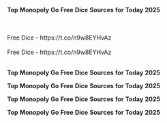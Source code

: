 <strong>Top</strong> <strong>Monopoly</strong> <strong>Go</strong> <strong>Free</strong> <strong>Dice</strong> <strong>Sources</strong> <strong>for</strong> <strong>Today</strong> <strong>2025</strong>

<br>
<br>Free Dice - https://t.co/n9w8EYHvAz
<br>
<br>Free Dice - https://t.co/n9w8EYHvAz
<br>
<br>

<strong>Top</strong> <strong>Monopoly</strong> <strong>Go</strong> <strong>Free</strong> <strong>Dice</strong> <strong>Sources</strong> <strong>for</strong> <strong>Today</strong> <strong>2025</strong>

<strong>Top</strong> <strong>Monopoly</strong> <strong>Go</strong> <strong>Free</strong> <strong>Dice</strong> <strong>Sources</strong> <strong>for</strong> <strong>Today</strong> <strong>2025</strong>

<strong>Top</strong> <strong>Monopoly</strong> <strong>Go</strong> <strong>Free</strong> <strong>Dice</strong> <strong>Sources</strong> <strong>for</strong> <strong>Today</strong> <strong>2025</strong>

<strong>Top</strong> <strong>Monopoly</strong> <strong>Go</strong> <strong>Free</strong> <strong>Dice</strong> <strong>Sources</strong> <strong>for</strong> <strong>Today</strong> <strong>2025</strong>
